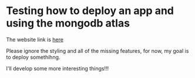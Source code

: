 # Testing how to deploy an app and using the mongodb atlas

The website link is <a href="https://test-deploy-please-work.vercel.app/">here</a>

Please ignore the styling and all of the missing features, for now, my goal is to deploy somethihng. 

I'll develop some more interesting things!!!
